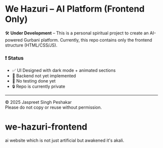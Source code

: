 # We Hazuri – AI Platform (Frontend Only)

🛠️ **Under Development** – This is a personal spiritual project to create an AI-powered Gurbani platform. Currently, this repo contains only the frontend structure (HTML/CSS/JS).

### ❗ Status
- ✅ UI Designed with dark mode + animated sections
- 🧠 Backend not yet implemented
- 🧪 No testing done yet
- 🔒 Repo is currently private

---

© 2025 Jaspreet Singh Peshakar  
Please do not copy or reuse without permission.
# we-hazuri-frontend
ai website which is not just artificial but awakened it's akali.
